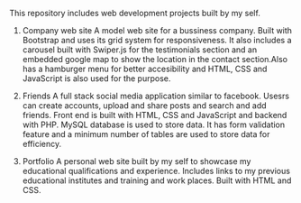 This repository includes web development projects built by my self.

1. Company web site
      A model web site for a bussiness company. Built with Bootstrap and uses its grid system for responsiveness. It also includes a 
      carousel built with Swiper.js for the testimonials section and an embedded google map to show the location in the contact section.Also 
      has a hamburger menu for better accesibility and HTML, CSS and JavaScript is also used for the purpose.

3. Friends
      A full stack social media application similar to facebook. Usesrs can create accounts, upload and share posts and search and add 
      friends. Front end is built with HTML, CSS and JavaScript and backend with PHP. MySQL database is used to store data. It has form 
      validation feature and a minimum number of tables are used to store data for efficiency.

4. Portfolio
      A personal web site built by my self to showcase my educational qualifications and experience. Includes links to my previous 
      educational institutes and training and work places. Built with HTML and CSS.
